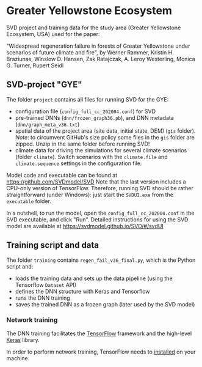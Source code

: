 # Greater Yellowstone Ecosystem
SVD project and training data for the study area (Greater Yellowstone Ecosystem, USA) used for the paper:

"Widespread regeneration failure in forests of Greater Yellowstone under scenarios of future climate and fire", by Werner Rammer, Kristin H. Braziunas, Winslow D. Hansen, Zak Ratajczak, A. Leroy Westerling, Monica G. Turner, Rupert Seidl


## SVD-project "GYE"

The folder `project` contains all files for running SVD for the GYE:

* configuration file (`config_full_cc_202004.conf`) for SVD
* pre-trained DNNs (`dnn/frozen_graph36.pb`), and DNN metadata (`dnn/graph_meta_v36.txt`)
* spatial data of the project area (site data, initial state, DEM) (`gis` folder). *Note*: to circumvent GitHub's size policy some files in the `gis`  folder are zipped. Unzip in the same folder before running SVD!
* climate data for driving the simulations for several climate scenarios (folder `climate`). Switch scenarios with the `climate.file` and `climate.sequence` settings in the configuration file.

Model code and executable can be found at https://github.com/SVDmodel/SVD
Note that the last version includes a CPU-only version of TensorFlow. Therefore, running SVD should be rather straightforward (under Windows): just start the `SVDUI.exe` from the `executable` folder.

In a nutshell, to run the model, open the `config_full_cc_202004.conf` in the SVD executable, and click "Run". Detailed instructions for using the SVD model
are available at https://svdmodel.github.io/SVD/#/svdUI

## Training script and data

The folder `training` contains `regen_fail_v36_final.py`, which is the Python script and: 

* loads the training data and sets up the data pipeline (using the Tensorflow `Dataset` API)
* defines the DNN structure with Keras and Tensorflow
* runs the DNN training 
* saves the trained DNN as a frozen graph (later used by the SVD model)


### Network training

The DNN training facilitates the [TensorFlow](tensorflow.org) framework and the 
high-level [Keras](https://www.tensorflow.org/guide/keras) library.

In order to perform network training, TensorFlow needs to [installed](tensorflow.org/install) on your machine.



